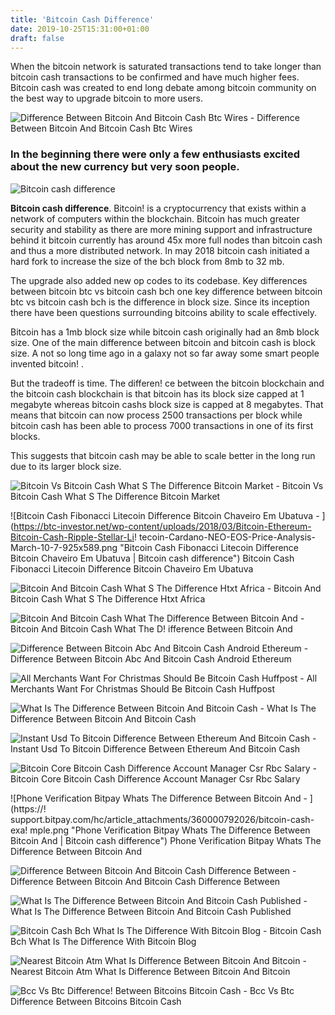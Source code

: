 ```yaml
---
title: 'Bitcoin Cash Difference'
date: 2019-10-25T15:31:00+01:00
draft: false
---
```


When the bitcoin network is saturated transactions tend to take longer than bitcoin cash transactions to be confirmed and have much higher fees. Bitcoin cash was created to end long debate among bitcoin community on the best way to upgrade bitcoin to more users.

![Difference Between Bitcoin And Bitcoin Cash Btc Wires - ](https://www.btcwires.com/wp-content/uploads/Difference-Between-Bitcoin-and-Bitcoin-Cash.jpg "Difference Between Bitcoin And Bitcoin Cash Btc Wires | Bitcoin cash difference") Difference Between Bitcoin And Bitcoin Cash Btc Wires

### In the beginning there were only a few enthusiasts excited about the new currency but very soon people.

![Bitcoin cash difference](https://www.closeoption.com/blog/wp-content/uploads/2018/05/intro-btc.jpg "Bitcoin cash difference")

**Bitcoin cash difference**. Bitcoin! is a cryptocurrency that exists within a network of computers within the blockchain. Bitcoin has much greater security and stability as there are more mining support and infrastructure behind it bitcoin currently has around 45x more full nodes than bitcoin cash and thus a more distributed network. In may 2018 bitcoin cash initiated a hard fork to increase the size of the bch block from 8mb to 32 mb.

The upgrade also added new op codes to its codebase. Key differences between bitcoin btc vs bitcoin cash bch one key difference between bitcoin btc vs bitcoin cash bch is the difference in block size. Since its inception there have been questions surrounding bitcoins ability to scale effectively.

Bitcoin has a 1mb block size while bitcoin cash originally had an 8mb block size. One of the main difference between bitcoin and bitcoin cash is block size. A not so long time ago in a galaxy not so far away some smart people invented bitcoin! .

But the tradeoff is time. The differen! ce between the bitcoin blockchain and the bitcoin cash blockchain is that bitcoin has its block size capped at 1 megabyte whereas bitcoin cashs block size is capped at 8 megabytes. That means that bitcoin can now process 2500 transactions per block while bitcoin cash has been able to process 7000 transactions in one of its first blocks.

This suggests that bitcoin cash may be able to scale better in the long run due to its larger block size.

![Bitcoin Vs Bitcoin Cash What S The Difference Bitcoin Market - ](https://www.bitcoinmarketjournal.com/wp-content/uploads/2017/08/bitcoin-2.jpg "Bitcoin Vs Bitcoin Cash What S The Difference Bitcoin Market | Bitcoin cash difference") Bitcoin Vs Bitcoin Cash What S The Difference Bitcoin Market

![Bitcoin Cash Fibonacci Litecoin Difference Bitcoin Chaveiro Em Ubatuva - ](https://btc-investor.net/wp-content/uploads/2018/03/Bitcoin-Ethereum-Bitcoin-Cash-Ripple-Stellar-Li!   tecoin-Cardano-NEO-EOS-Price-Analysis-March-10-7-925x589.png "Bitcoin Cash Fibonacci Litecoin Difference Bitcoin Chaveiro Em Ubatuva | Bitcoin cash difference") Bitcoin Cash Fibonacci Litecoin Difference Bitcoin Chaveiro Em Ubatuva

![Bitcoin And Bitcoin Cash What S The Difference Htxt Africa - ](https://www.htxt.co.za/wp-content/uploads/2017/05/bitcoin-scrabble.jpg "Bitcoin And Bitcoin Cash What S The Difference Htxt Africa | Bitcoin cash difference") Bitcoin And Bitcoin Cash What S The Difference Htxt Africa

![Bitcoin And Bitcoin Cash What The Difference Between Bitcoin And - ](https://smartereum.com/wp-content/uploads/2018/04/bitcoin-versus-bitcoin-cash.jpg "Bitcoin And Bitcoin Cash What The Difference Between Bitcoin!    And | Bitcoin cash difference") Bitcoin And Bitcoin Cash What The D! ifference Between Bitcoin And

![Difference Between Bitcoin Abc And Bitcoin Cash Android Ethereum - ](https://i.imgur.com/HJHzqyv.png "Difference Between Bitcoin Abc And Bitcoin Cash Android Ethereum | Bitcoin cash difference") Difference Between Bitcoin Abc And Bitcoin Cash Android Ethereum

![All Merchants Want For Christmas Should Be Bitcoin Cash Huffpost - ](https://img.huffingtonpost.com/asset/5a3bff571d000016004d2e38.png?ops=scalefit_820_noupscale "All Merchants Want For Christmas Should Be Bitcoin Cash Huffpost | Bitcoin cash difference") All Merchants Want For Christmas Should Be Bitcoin Cash Huffpost

![What Is The Difference Between Bitcoin And Bitcoin Cash - ](https://s27389.pcdn.co/wp-content/uploads/2017/09/AdobeStock_61457857-1024x667.jpeg "What Is!    The Difference Between Bitcoin And Bitcoin Cash | Bitcoin cash difference") What Is The Difference Between Bitcoin And Bitcoin Cash

![Instant Usd To Bitcoin Difference Between Ethereum And Bitcoin Cash - ](https://tradecaptain.com/upload/news/3e2fa975d303a5f3e08e62813e2e2d23.png "Instant Usd To Bitcoin Difference Between Ethereum And Bitcoin Cash | Bitcoin cash difference") Instant Usd To Bitcoin Difference Between Ethereum And Bitcoin Cash

![Bitcoin Core Bitcoin Cash Difference Account Manager Csr Rbc Salary - ](https://steemitimages.com/DQmVPooQgiDR9qrDztc7xKaZMWsUsBTFypdFChnqKRqDvrs/Bitcoin-Cash-VS-Bitcoin-Core.png "Bitcoin Core Bitcoin Cash Difference Account Manager Csr Rbc Salary | Bitcoin cash difference") Bitcoin Core Bitcoin Cash Difference Account Manager Csr Rbc Salary

![Phone Verification Bitpay Whats The Difference Between Bitcoin And - ](https://!   support.bitpay.com/hc/article_attachments/360000792026/bitcoin-cash-exa!   mple.png "Phone Verification Bitpay Whats The Difference Between Bitcoin And | Bitcoin cash difference") Phone Verification Bitpay Whats The Difference Between Bitcoin And

![Difference Between Bitcoin And Bitcoin Cash Difference Between - ](http://cdn.differencebetween.net/wp-content/uploads/2018/05/Bitcoin-VERSUS-Bitcoin-Cash.jpg "Difference Between Bitcoin And Bitcoin Cash Difference Between | Bitcoin cash difference") Difference Between Bitcoin And Bitcoin Cash Difference Between

![What Is The Difference Between Bitcoin And Bitcoin Cash Published - ](https://image.isu.pub/190523054453-7f1a11d2741cbe2038a5c42176111410/jpg/page_1_thumb_large.jpg "What Is The Difference Between Bitcoin And Bitcoin Cash Published | Bitcoin c!   ash difference") What Is The Difference Between Bitcoin And Bitcoin Cash Published

![Bitcoin Cash Bch What Is The Difference With Bitcoin Blog - ](https://cdn-images-1.medium.com/max/450/1*4n1KZh9joTwHjr6ss4MhxA.png "Bitcoin Cash Bch What Is The Difference With Bitcoin Blog | Bitcoin cash difference") Bitcoin Cash Bch What Is The Difference With Bitcoin Blog

![Nearest Bitcoin Atm What Is Difference Between Bitcoin And Bitcoin - ](https://i.pinimg.com/736x/3b/7c/df/3b7cdfba3856b47542460a15196eb6e3.jpg "Nearest Bitcoin Atm What Is Difference Between Bitcoin And Bitcoin | Bitcoin cash difference") Nearest Bitcoin Atm What Is Difference Between Bitcoin And Bitcoin

![Bcc Vs Btc Difference!    Between Bitcoins Bitcoin Cash - ](https://pattayaproperty.pro/wp-content/uploads/2017/09/bitcoin-cash-800x450.jpg "Bcc Vs Btc Difference Between!    Bitcoins Bitcoin Cash | Bitcoin cash difference") Bcc Vs Btc Difference Between Bitcoins Bitcoin Cash